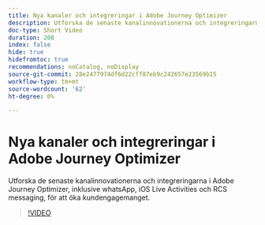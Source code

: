 ```yaml
---
title: Nya kanaler och integreringar i Adobe Journey Optimizer
description: Utforska de senaste kanalinnovationerna och integreringarna i Adobe Journey Optimizer, inklusive whatsApp, iOS Live Activities och RCS messaging, för att öka kundengagemanget.
doc-type: Short Video
duration: 208
index: false
hide: true
hidefromtoc: true
recommendations: noCatalog, noDisplay
source-git-commit: 28e2477974df6d22cff87eb9c242657e23569b15
workflow-type: tm+mt
source-wordcount: '62'
ht-degree: 0%

---
```



# Nya kanaler och integreringar i Adobe Journey Optimizer

Utforska de senaste kanalinnovationerna och integreringarna i Adobe Journey Optimizer, inklusive whatsApp, iOS Live Activities och RCS messaging, för att öka kundengagemanget.

<!-- 62_S520_3442520_207_new-channels-and-integrations-in-adobe-journey-optimizer -->
>[!VIDEO](https://video.tv.adobe.com/v/3460346/?learn=on&enablevpops=true&captions=swe)
